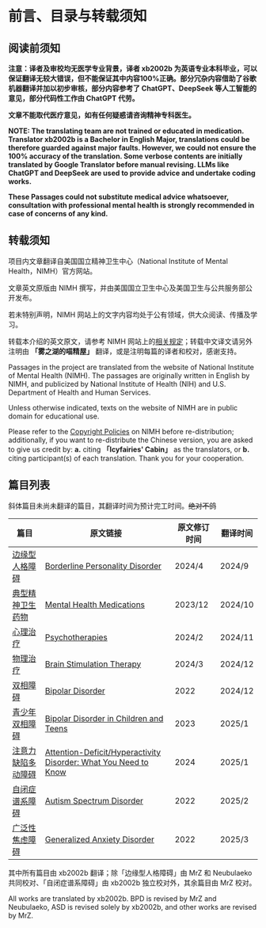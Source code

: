 # 前言、目录与转载须知

## 阅读前须知

**注意：译者及审校均无医学专业背景，译者 xb2002b 为英语专业本科毕业，可以保证翻译无较大错误，但不能保证其中内容100%正确。部分冗杂内容借助了谷歌机器翻译并加以初步审核，部分内容参考了 ChatGPT、DeepSeek 等人工智能的意见，部分代码性工作由 ChatGPT 代劳。**

**文章不能取代医疗意见，如有任何疑惑请咨询精神专科医生。**

**NOTE: The translating team are not trained or educated in medication. Translator xb2002b is a Bachelor in English Major, translations could be therefore guarded against major faults. However, we could not ensure the 100% accuracy of the translation. Some verbose contents are initially translated by Google Translator before manual revising. LLMs like ChatGPT and DeepSeek are used to provide advice and undertake coding works.**

**These Passages could not substitute medical advice whatsoever, consultation with professional mental health is strongly recommended in case of concerns of any kind.**

## 转载须知

项目内文章翻译自美国国立精神卫生中心（National Institute of Mental Health，NIMH）官方网站。

文章英文原版由 NIMH 撰写，并由美国国立卫生中心及美国卫生与公共服务部公开发布。

若未特别声明，NIMH 网站上的文字内容均处于公有领域，供大众阅读、传播及学习。

转载本介绍的英文原文，请参考 NIMH 网站上的[相关规定](https://www.nimh.nih.gov/site-info/policies#part_2718)；转载中文译文请另外注明由 **「雾之湖的喵精屋」** 翻译，或是注明每篇的译者和校对，感谢支持。

Passages in the project are translated from the website of National Institute of Mental Health (NIMH). The passages are originally written in English by NIMH, and publicized by National Institute of Health (NIH) and U.S. Department of Health and Human Services.

Unless otherwise indicated, texts on the website of NIMH are in public domain for educational use.

Please refer to the [Copyright Policies](https://www.nimh.nih.gov/site-info/policies#part_2718) on NIMH before re-distribution; additionally, if you want to re-distribute the Chinese version, you are asked to give us credit by: **a.** citing **「Icyfairies' Cabin」** as the translators, or **b.** citing participant(s) of each translation. Thank you for your cooperation.

## 篇目列表

斜体篇目未尚未翻译的篇目，其翻译时间为预计完工时间。~~绝对不鸽~~

| 篇目 | 原文链接 | 原文修订时间 | 翻译时间 |
| --------  | ----- | ----- | --------  |
| [边缘型人格障碍](/completed/BPD.md) |[Borderline Personality Disorder][BPD]|2024/4|2024/9|
| [典型精神卫生药物](/completed/MHM.md)|[Mental Health Medications][Medications]|2023/12|2024/10|
| [心理治疗](/completed/PT.md)|[Psychotherapies][Psychotherapies]|2024/2|2024/11|
| [物理治疗](/completed/BST.md)|[Brain Stimulation Therapy][Brain Stimulation Therapies]|2024/3|2024/12|
| [双相障碍](/completed/BD.md)|[Bipolar Disorder][Bipolar]|2022|2024/12|
| [青少年双相障碍](/completed/BD-Teens.md)|[Bipolar Disorder in Children and Teens][Bipolar-Teens]|2023|2025/1|
| [注意力缺陷多动障碍](/completed/ADHD.md)|[Attention-Deficit/Hyperactivity Disorder: What You Need to Know][ADHD]|2024|2025/1|
| [自闭症谱系障碍](/completed/ASD.md)|[Autism Spectrum Disorder][ASD]|2022|2025/2|
| [广泛性焦虑障碍](/GAD.md)|[Generalized Anxiety Disorder][GAD]|2022|2025/3|

[BPD]:https://www.nimh.nih.gov/health/publications/borderline-personality-disorder
[Medications]:https://www.nimh.nih.gov/health/topics/mental-health-medications
[Psychotherapies]:https://www.nimh.nih.gov/health/topics/psychotherapies
[Brain Stimulation Therapies]:https://www.nimh.nih.gov/health/topics/brain-stimulation-therapies/brain-stimulation-therapies
[Bipolar]:https://www.nimh.nih.gov/health/publications/bipolar-disorder
[Bipolar-Teens]:https://www.nimh.nih.gov/health/publications/bipolar-disorder-in-children-and-teens
[ADHD]:https://www.nimh.nih.gov/health/publications/attention-deficit-hyperactivity-disorder-what-you-need-to-know
[ASD]:https://www.nimh.nih.gov/health/publications/autism-spectrum-disorder
[GAD]:https://www.nimh.nih.gov/health/publications/generalized-anxiety-disorder-gad

其中所有篇目由 xb2002b 翻译；除「边缘型人格障碍」由 MrZ 和 Neubulaeko 共同校对、「自闭症谱系障碍」由 xb2002b 独立校对外，其余篇目由 MrZ 校对。

All works are translated by xb2002b. BPD is revised by MrZ and Neubulaeko, ASD is revised solely by xb2002b, and other works are revised by MrZ.
